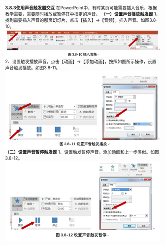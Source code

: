 **3.8.3使用声音触发器交互**
在PowerPoint中，有时某页可能需要插入音乐，根据教学需要，需要随时播放或暂停其中指定的声音。
**（一）设置声音播放触发器**
1、找到需要插入声音的那页幻灯片，点击【插入】→【音频】，插入声音。如图3.8-10。
![](/assets/3-8-10.png)
2、设置触发播放声音。点击【动画】→【添加动画】，按照如图所示操作，设置声音触发播放。如图3.8-11。
![](/assets/3-8-11.png)
**（二）设置声音暂停触发器**
1、设置触发暂停声音。添加动画和上一步类似。如图3.8-12。
![](/assets/3-8-12.png)